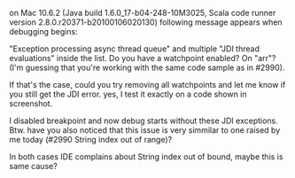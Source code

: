on Mac 10.6.2 (Java build 1.6.0_17-b04-248-10M3025, Scala code runner version 2.8.0.r20371-b20100106020130) following message appears when debugging begins:

"Exception processing async thread queue" and multiple "JDI thread evaluations" inside the list.
Do you have a watchpoint enabled? On "arr"? (I'm guessing that you're working with the same code sample as in #2990).

If that's the case, could you try removing all watchpoints and let me know if you still get the JDI error.
yes, I test it exactly on a code shown in screenshot. 

I disabled breakpoint and now debug starts without these JDI exceptions. 
Btw. have you also noticed that this issue is very simmilar to one raised by me today (#2990 String index out of range)?

In both cases IDE complains about String index out of bound, maybe this is same cause?
